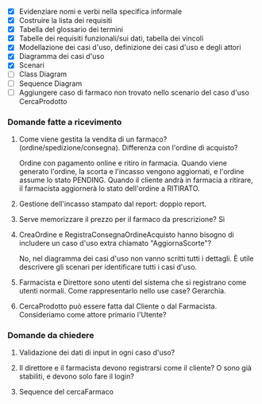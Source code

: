 - [x] Evidenziare nomi e verbi nella specifica informale
- [x] Costruire la lista dei requisiti
- [x] Tabella del glossario dei termini
- [x] Tabelle dei requisiti funzionali/sui dati, tabella dei vincoli
- [x] Modellazione dei casi d'uso, definizione dei casi d'uso e degli attori
- [x] Diagramma dei casi d'uso
- [x] Scenari
- [ ] Class Diagram
- [ ] Sequence Diagram
- [ ] Aggiungere caso di farmaco non trovato nello scenario del caso d'uso CercaProdotto

### Domande fatte a ricevimento
1. Come viene gestita la vendita di un farmaco? (ordine/spedizione/consegna). Differenza con l'ordine di acquisto?

	Ordine con pagamento online e ritiro in farmacia.
	Quando viene generato l'ordine, la scorta e l'incasso vengono aggiornati, e l'ordine assume lo stato PENDING.
	Quando il cliente andrà in farmacia a ritirare, il farmacista aggiornerà lo stato dell'ordine a RITIRATO.

1. Gestione dell'incasso stampato dal report: doppio report.

1. Serve memorizzare il prezzo per il farmaco da prescrizione? Sì

1. CreaOrdine e RegistraConsegnaOrdineAcquisto hanno bisogno di includere un caso d'uso extra chiamato "AggiornaScorte"?

	No, nel diagramma dei casi d'uso non vanno scritti tutti i dettagli. È utile descrivere gli scenari per identificare tutti i casi d'uso.

1. Farmacista e Direttore sono utenti del sistema che si registrano come utenti normali. Come rappresentarlo nello use case?
	Gerarchia.

1. CercaProdotto può essere fatta dal Cliente o dal Farmacista. Consideriamo come attore primario l'Utente?

### Domande da chiedere

1. Validazione dei dati di input in ogni caso d'uso? 

1. Il direttore e il farmacista devono registrarsi come il cliente? O sono già stabiliti, e devono solo fare il login?

1. Sequence del cercaFarmaco

